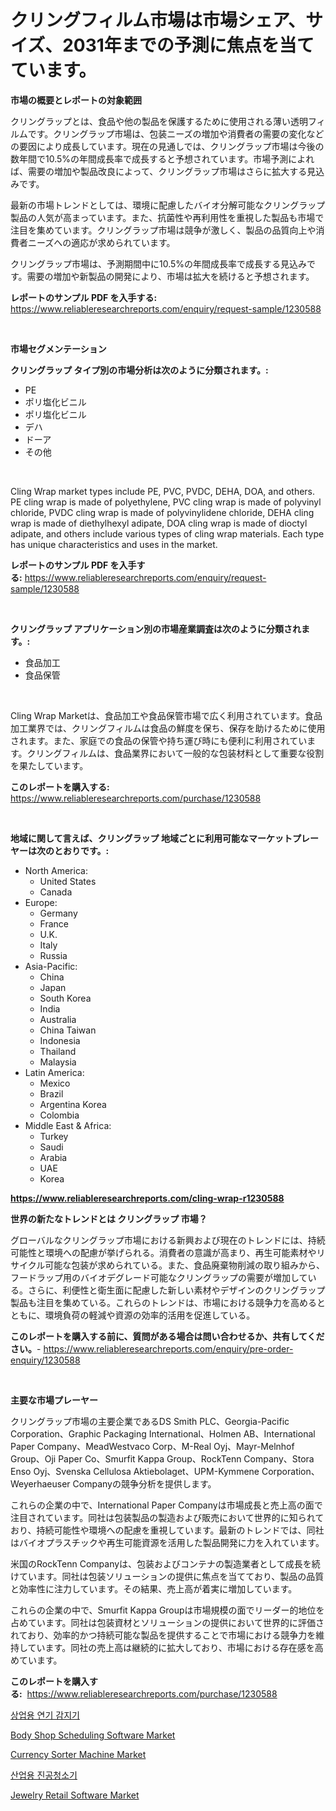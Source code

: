 <p><h1>クリングフィルム市場は市場シェア、サイズ、2031年までの予測に焦点を当てています。</h1></p><p><strong>市場の概要とレポートの対象範囲</strong></p>
<p><p>クリングラップとは、食品や他の製品を保護するために使用される薄い透明フィルムです。クリングラップ市場は、包装ニーズの増加や消費者の需要の変化などの要因により成長しています。現在の見通しでは、クリングラップ市場は今後の数年間で10.5%の年間成長率で成長すると予想されています。市場予測によれば、需要の増加や製品改良によって、クリングラップ市場はさらに拡大する見込みです。</p><p>最新の市場トレンドとしては、環境に配慮したバイオ分解可能なクリングラップ製品の人気が高まっています。また、抗菌性や再利用性を重視した製品も市場で注目を集めています。クリングラップ市場は競争が激しく、製品の品質向上や消費者ニーズへの適応が求められています。</p><p>クリングラップ市場は、予測期間中に10.5%の年間成長率で成長する見込みです。需要の増加や新製品の開発により、市場は拡大を続けると予想されます。</p></p>
<p><strong>レポートのサンプル PDF を入手する:</strong> <a href="https://www.reliableresearchreports.com/enquiry/request-sample/1230588">https://www.reliableresearchreports.com/enquiry/request-sample/1230588</a></p>
<p>&nbsp;</p>
<p><strong>市場セグメンテーション</strong></p>
<p><strong>クリングラップ タイプ別の市場分析は次のように分類されます。:</strong></p>
<p><ul><li>PE</li><li>ポリ塩化ビニル</li><li>ポリ塩化ビニル</li><li>デハ</li><li>ドーア</li><li>その他</li></ul></p>
<p>&nbsp;</p>
<p><p>Cling Wrap market types include PE, PVC, PVDC, DEHA, DOA, and others. PE cling wrap is made of polyethylene, PVC cling wrap is made of polyvinyl chloride, PVDC cling wrap is made of polyvinylidene chloride, DEHA cling wrap is made of diethylhexyl adipate, DOA cling wrap is made of dioctyl adipate, and others include various types of cling wrap materials. Each type has unique characteristics and uses in the market.</p></p>
<p><strong>レポートのサンプル PDF を入手する:</strong>&nbsp;<a href="https://www.reliableresearchreports.com/enquiry/request-sample/1230588">https://www.reliableresearchreports.com/enquiry/request-sample/1230588</a></p>
<p>&nbsp;</p>
<p><strong> クリングラップ アプリケーション別の市場産業調査は次のように分類されます。:</strong></p>
<p><ul><li>食品加工</li><li>食品保管</li></ul></p>
<p>&nbsp;</p>
<p><p>Cling Wrap Marketは、食品加工や食品保管市場で広く利用されています。食品加工業界では、クリングフィルムは食品の鮮度を保ち、保存を助けるために使用されます。また、家庭での食品の保管や持ち運び時にも便利に利用されています。クリングフィルムは、食品業界において一般的な包装材料として重要な役割を果たしています。</p></p>
<p><strong>このレポートを購入する:</strong>&nbsp; <a href="https://www.reliableresearchreports.com/purchase/1230588">https://www.reliableresearchreports.com/purchase/1230588</a></p>
<p>&nbsp;</p>
<p><strong>地域に関して言えば、クリングラップ 地域ごとに利用可能なマーケットプレーヤーは次のとおりです。:</strong></p>
<p><ul>
    <li>
        North America:
        <ul>
            <li>United States</li>
            <li>Canada</li>
        </ul>
    </li>
    <li>
        Europe:
        <ul>
            <li>Germany</li>
            <li>France</li>
            <li>U.K.</li>
            <li>Italy</li>
            <li>Russia</li>
        </ul>
    </li>
    <li>
        Asia-Pacific:
        <ul>
            <li>China</li>
            <li>Japan</li>
            <li>South Korea</li>
            <li>India</li>
            <li>Australia</li>
            <li>China Taiwan</li>
            <li>Indonesia</li>
            <li>Thailand</li>
            <li>Malaysia</li>
        </ul>
    </li>
    <li>
        Latin America:
        <ul>
            <li>Mexico</li>
            <li>Brazil</li>
            <li>Argentina Korea</li>
            <li>Colombia</li>
        </ul>
    </li>
    <li>
        Middle East & Africa:
        <ul>
            <li>Turkey</li>
            <li>Saudi</li>
            <li>Arabia</li>
            <li>UAE</li>
            <li>Korea</li>
        </ul>
    </li>
    </ul></p>
<p><strong><a href="https://www.reliableresearchreports.com/cling-wrap-r1230588">https://www.reliableresearchreports.com/cling-wrap-r1230588</a></strong>&nbsp;</p>
<p><strong>世界の新たなトレンドとは クリングラップ 市場？</strong></p>
<p><p>グローバルなクリングラップ市場における新興および現在のトレンドには、持続可能性と環境への配慮が挙げられる。消費者の意識が高まり、再生可能素材やリサイクル可能な包装が求められている。また、食品廃棄物削減の取り組みから、フードラップ用のバイオデグレード可能なクリングラップの需要が増加している。さらに、利便性と衛生面に配慮した新しい素材やデザインのクリングラップ製品も注目を集めている。これらのトレンドは、市場における競争力を高めるとともに、環境負荷の軽減や資源の効率的活用を促進している。</p></p>
<p><strong>このレポートを購入する前に、質問がある場合は問い合わせるか、共有してください。</strong>- <a href="https://www.reliableresearchreports.com/enquiry/pre-order-enquiry/1230588">https://www.reliableresearchreports.com/enquiry/pre-order-enquiry/1230588</a></p>
<p>&nbsp;</p>
<p><strong>主要な市場プレーヤー</strong></p>
<p><p>クリングラップ市場の主要企業であるDS Smith PLC、Georgia-Pacific Corporation、Graphic Packaging International、Holmen AB、International Paper Company、MeadWestvaco Corp、M-Real Oyj、Mayr-Melnhof Group、Oji Paper Co、Smurfit Kappa Group、RockTenn Company、Stora Enso Oyj、Svenska Cellulosa Aktiebolaget、UPM-Kymmene Corporation、Weyerhaeuser Companyの競争分析を提供します。</p><p>これらの企業の中で、International Paper Companyは市場成長と売上高の面で注目されています。同社は包装製品の製造および販売において世界的に知られており、持続可能性や環境への配慮を重視しています。最新のトレンドでは、同社はバイオプラスチックや再生可能資源を活用した製品開発に力を入れています。</p><p>米国のRockTenn Companyは、包装およびコンテナの製造業者として成長を続けています。同社は包装ソリューションの提供に焦点を当てており、製品の品質と効率性に注力しています。その結果、売上高が着実に増加しています。</p><p>これらの企業の中で、Smurfit Kappa Groupは市場規模の面でリーダー的地位を占めています。同社は包装資材とソリューションの提供において世界的に評価されており、効率的かつ持続可能な製品を提供することで市場における競争力を維持しています。同社の売上高は継続的に拡大しており、市場における存在感を高めています。</p></p>
<p><strong>このレポートを購入する:</strong>&nbsp;&nbsp;<a href="https://www.reliableresearchreports.com/purchase/1230588">https://www.reliableresearchreports.com/purchase/1230588</a></p>
<p><p><a href="https://medium.com/@sweetums856856/%EC%83%81%EC%97%85%EC%9A%A9-%ED%99%94%EC%9E%AC%EA%B0%90%EC%A7%80%EA%B8%B0-%EC%8B%9C%EC%9E%A5-%EA%B7%9C%EB%AA%A8%EB%8A%94-%EA%B8%80%EB%A1%9C%EB%B2%8C-%EC%82%B0%EC%97%85%EC%97%90%EC%84%9C-%EC%B5%9C%EC%A0%81%EC%9D%98-%EB%A7%88%EC%BC%80%ED%8C%85-%EC%B1%84%EB%84%90%EC%9D%84-%EB%B3%B4%EC%97%AC%EC%A4%8D%EB%8B%88%EB%8B%A4-48b15de32ecb">상업용 연기 감지기</a></p><p><a href="https://www.linkedin.com/pulse/body-shop-scheduling-software-market-research-report-its-history-mz3xf?trackingId=jrnLjjXzTrUE%2F6W4mgTMkQ%3D%3D">Body Shop Scheduling Software Market</a></p><p><a href="https://github.com/Hazelklievgspy6vdcsmu106w/Market-Research-Report-List-2/blob/main/currency-sorter-machine-market.md">Currency Sorter Machine Market</a></p><p><a href="https://medium.com/@santiagoiza565682023/%EC%82%B0%EC%97%85%EC%9A%A9-%EC%A7%84%EA%B3%B5-%EC%B2%AD%EC%86%8C%EA%B8%B0-%EC%8B%9C%EC%9E%A5-%EC%8B%9C%EC%9E%A5-%EC%A0%90%EC%9C%A0%EC%9C%A8-%EC%8B%9C%EC%9E%A5-%EB%8F%99%ED%96%A5-%EB%B0%8F-%EB%AF%B8%EB%9E%98-%EC%84%B1%EC%9E%A5-%ED%83%90%EC%83%89-38a7a2f1977a">산업용 진공청소기</a></p><p><a href="https://www.linkedin.com/pulse/jewelry-retail-software-market-key-successful-business-strategy-tzjmc?trackingId=C7cOKQfXGJhlJFbvo%2Fk9nQ%3D%3D">Jewelry Retail Software Market</a></p></p>
